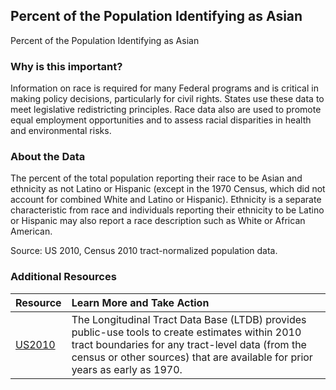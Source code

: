 ## Percent of the Population Identifying as Asian
Percent of the Population Identifying as Asian

### Why is this important?
Information on race is required for many Federal programs and is critical in making policy decisions, particularly for civil rights. States use these data to meet legislative redistricting principles. Race data also are used to promote equal employment opportunities and to assess racial disparities in health and environmental risks.

### About the Data
The percent of the total population reporting their race to be Asian and ethnicity as not Latino or Hispanic (except in the 1970 Census, which did not account for combined White and Latino or Hispanic). Ethnicity is a separate characteristic from race and individuals reporting their ethnicity to be Latino or Hispanic may also report a race description such as White or African American.

Source: US 2010, Census 2010 tract-normalized population data. 
### Additional Resources

|Resource | Learn More and Take Action | 
|:--- | :--- |
|[US2010](http://www.s4.brown.edu/us2010/Researcher/Bridging.htm) | The Longitudinal Tract Data Base (LTDB) provides public-use tools to create estimates within 2010 tract boundaries for any tract-level data (from the census or other sources) that are available for prior years as early as 1970.